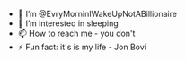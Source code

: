 - 👋 I’m @EvryMorninIWakeUpNotABillionaire
- 👀 I’m interested in sleeping
- 📫 How to reach me - you don't
- ⚡ Fun fact: it's is my life - Jon Bovi

<!---
EvryMorninIWakeUpNotABillionaire/EvryMorninIWakeUpNotABillionaire is a ✨ special ✨ repository because its `README.md` (this file) appears on your GitHub profile.
You can click the Preview link to take a look at your changes.
--->
